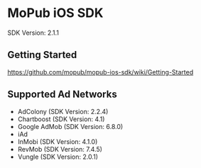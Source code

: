 MoPub iOS SDK
==================================
SDK Version: 2.1.1

Getting Started
----------------------------------
https://github.com/mopub/mopub-ios-sdk/wiki/Getting-Started

Supported Ad Networks
----------------------------------
* AdColony (SDK Version: 2.2.4)
* Chartboost (SDK Version: 4.1)
* Google AdMob (SDK Version: 6.8.0)
* iAd
* InMobi (SDK Version: 4.1.0)
* RevMob (SDK Version: 7.4.5)
* Vungle (SDK Version: 2.0.1)